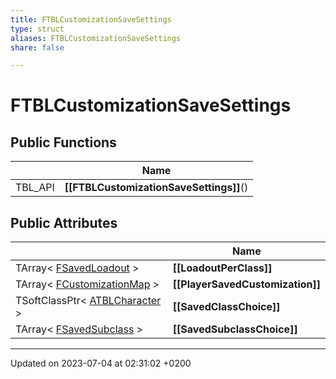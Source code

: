 ```yaml
---
title: FTBLCustomizationSaveSettings
type: struct
aliases: FTBLCustomizationSaveSettings
share: false

---
```


# FTBLCustomizationSaveSettings





## Public Functions

|                | Name           |
| -------------- | -------------- |
| TBL_API | **[[FTBLCustomizationSaveSettings]]**() |

## Public Attributes

|                | Name           |
| -------------- | -------------- |
| TArray< [FSavedLoadout](/docs/SDK/Source/Classes/structFSavedLoadout.md) > | **[[LoadoutPerClass]]**  |
| TArray< [FCustomizationMap](/docs/SDK/Source/Classes/structFCustomizationMap.md) > | **[[PlayerSavedCustomization]]**  |
| TSoftClassPtr< [ATBLCharacter](/docs/SDK/Source/Classes/classATBLCharacter.md) > | **[[SavedClassChoice]]**  |
| TArray< [FSavedSubclass](/docs/SDK/Source/Classes/structFSavedSubclass.md) > | **[[SavedSubclassChoice]]**  |

-------------------------------

Updated on 2023-07-04 at 02:31:02 +0200